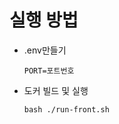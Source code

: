 # 실행 방법
- .env만들기
    ``` shell
    PORT=포트번호
    ```
- 도커 빌드 및 실행
    ```shell
    bash ./run-front.sh
    ```